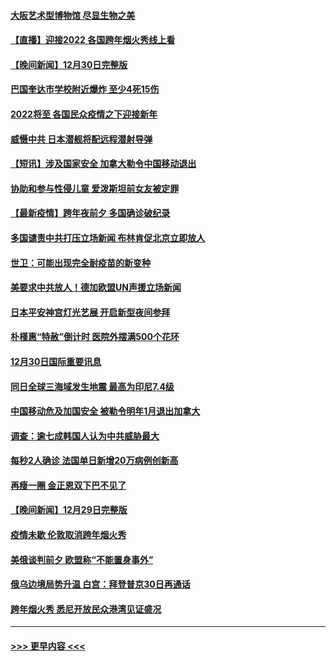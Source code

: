 #### [大阪艺术型博物馆 尽显生物之美](../pages/prog202/a103308384.md?t=12312301) 
#### [【直播】迎接2022 各国跨年烟火秀线上看](../pages/prog202/a103308120.md?t=12312301) 
#### [【晚间新闻】12月30日完整版](../pages/prog202/a103307967.md?t=12312301) 
#### [巴国奎达市学校附近爆炸 至少4死15伤](../pages/prog202/a103307970.md?t=12312301) 
#### [2022将至 各国民众疫情之下迎接新年](../pages/prog202/a103307787.md?t=12312301) 
#### [威慑中共 日本潜舰将配远程潜射导弹](../pages/prog202/a103307756.md?t=12312301) 
#### [【短讯】涉及国家安全 加拿大勒令中国移动退出](../pages/prog202/a103307497.md?t=12312301) 
#### [协助和参与性侵儿童 爱泼斯坦前女友被定罪](../pages/prog202/a103307555.md?t=12312301) 
#### [【最新疫情】跨年夜前夕 多国确诊破纪录](../pages/prog202/a103307514.md?t=12312301) 
#### [多国谴责中共打压立场新闻 布林肯促北京立即放人](../pages/prog202/a103307473.md?t=12312301) 
#### [世卫：可能出现完全耐疫苗的新变种](../pages/prog202/a103306914.md?t=12312301) 
#### [美要求中共放人！德加欧盟UN声援立场新闻](../pages/prog202/a103306865.md?t=12312301) 
#### [日本平安神宫灯光艺展 开启新型夜间参拜](../pages/prog202/a103306858.md?t=12312301) 
#### [朴槿惠“特赦”倒计时 医院外摆满500个花环](../pages/prog202/a103306880.md?t=12312301) 
#### [12月30日国际重要讯息](../pages/prog202/a103306852.md?t=12312301) 
#### [同日全球三海域发生地震 最高为印尼7.4级](../pages/prog202/a103306790.md?t=12312301) 
#### [中国移动危及加国安全 被勒令明年1月退出加拿大](../pages/prog202/a103306816.md?t=12312301) 
#### [调查：逾七成韩国人认为中共威胁最大](../pages/prog202/a103306785.md?t=12312301) 
#### [每秒2人确诊 法国单日新增20万病例创新高](../pages/prog202/a103306694.md?t=12312301) 
#### [再瘦一圈 金正恩双下巴不见了](../pages/prog202/a103306683.md?t=12312301) 
#### [【晚间新闻】12月29日完整版](../pages/prog202/a103306559.md?t=12312301) 
#### [疫情未歇 伦敦取消跨年烟火秀](../pages/prog202/a103306668.md?t=12312301) 
#### [美俄谈判前夕 欧盟称“不能置身事外”](../pages/prog202/a103306644.md?t=12312301) 
#### [俄乌边境局势升温 白宫：拜登普京30日再通话](../pages/prog202/a103306391.md?t=12312301) 
#### [跨年烟火秀 悉尼开放民众港湾见证盛况](../pages/prog202/a103306534.md?t=12312301) 

----
#### [ >>> 更早内容 <<< ](../indexes/prog202-earlier.md)
